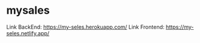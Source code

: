 # mysales

Link BackEnd: https://my-seles.herokuapp.com/
Link Frontend: https://my-seles.netlify.app/

